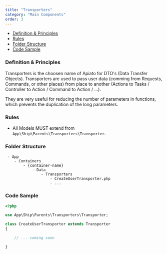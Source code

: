 ```yaml
---
title: "Transporters"
category: "Main Components"
order: 3
---
```


- [Definition & Principles](#definition-principles)
- [Rules](#rules)
- [Folder Structure](#folder-structure)
- [Code Sample](#code-sample)

<a name="definition-principles"></a>
### Definition & Principles

Transporters is the choosen name of Apiato for DTO's (Data Transfer Objects). 
Transporters are used to pass user data (comming from Requests, Commands, or other places) from place to another (Actions to Tasks / Controller to Action / Command to Action / ...).

They are very useful for reducing the number of parameters in functions, which prevents the duplication of the long parameters.   



<a name="rules"></a>
### Rules

- All Models MUST extend from `App\Ship\Parents\Transporters\Transporter`.


<a name="folder-structure"></a>
### Folder Structure

```
 - App
    - Containers
        - {container-name}
            - Data
                - Transporters
                    - CreateUserTransporter.php
                    - ...
```

### Code Sample

```php
<?php

use App\Ship\Parents\Transporters\Transporter;

class CreateUserTransporter extends Transporter
{

    // ... coming soon

}
```
